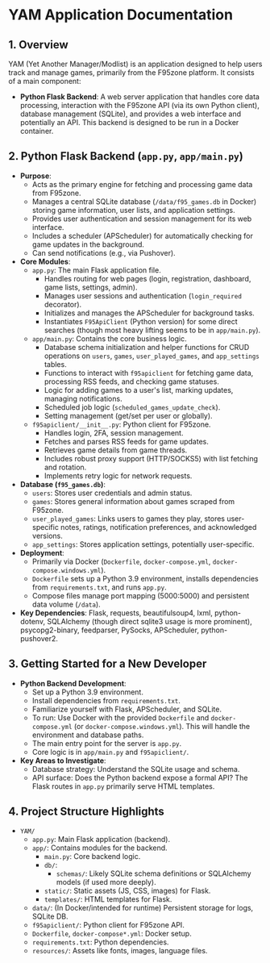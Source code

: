 # YAM Application Documentation

## 1. Overview

YAM (Yet Another Manager/Modlist) is an application designed to help users track and manage games, primarily from the F95zone platform. It consists of a main component:

*   **Python Flask Backend**: A web server application that handles core data processing, interaction with the F95zone API (via its own Python client), database management (SQLite), and provides a web interface and potentially an API. This backend is designed to be run in a Docker container.

## 2. Python Flask Backend (`app.py`, `app/main.py`)

*   **Purpose**:
    *   Acts as the primary engine for fetching and processing game data from F95zone.
    *   Manages a central SQLite database (`/data/f95_games.db` in Docker) storing game information, user lists, and application settings.
    *   Provides user authentication and session management for its web interface.
    *   Includes a scheduler (APScheduler) for automatically checking for game updates in the background.
    *   Can send notifications (e.g., via Pushover).
*   **Core Modules**:
    *   `app.py`: The main Flask application file.
        *   Handles routing for web pages (login, registration, dashboard, game lists, settings, admin).
        *   Manages user sessions and authentication (`login_required` decorator).
        *   Initializes and manages the APScheduler for background tasks.
        *   Instantiates `F95ApiClient` (Python version) for some direct searches (though most heavy lifting seems to be in `app/main.py`).
    *   `app/main.py`: Contains the core business logic.
        *   Database schema initialization and helper functions for CRUD operations on `users`, `games`, `user_played_games`, and `app_settings` tables.
        *   Functions to interact with `f95apiclient` for fetching game data, processing RSS feeds, and checking game statuses.
        *   Logic for adding games to a user's list, marking updates, managing notifications.
        *   Scheduled job logic (`scheduled_games_update_check`).
        *   Setting management (get/set per user or globally).
    *   `f95apiclient/__init__.py`: Python client for F95zone.
        *   Handles login, 2FA, session management.
        *   Fetches and parses RSS feeds for game updates.
        *   Retrieves game details from game threads.
        *   Includes robust proxy support (HTTP/SOCKS5) with list fetching and rotation.
        *   Implements retry logic for network requests.
*   **Database (`f95_games.db`)**:
    *   `users`: Stores user credentials and admin status.
    *   `games`: Stores general information about games scraped from F95zone.
    *   `user_played_games`: Links users to games they play, stores user-specific notes, ratings, notification preferences, and acknowledged versions.
    *   `app_settings`: Stores application settings, potentially user-specific.
*   **Deployment**:
    *   Primarily via Docker (`Dockerfile`, `docker-compose.yml`, `docker-compose.windows.yml`).
    *   `Dockerfile` sets up a Python 3.9 environment, installs dependencies from `requirements.txt`, and runs `app.py`.
    *   Compose files manage port mapping (5000:5000) and persistent data volume (`/data`).
*   **Key Dependencies**: Flask, requests, beautifulsoup4, lxml, python-dotenv, SQLAlchemy (though direct sqlite3 usage is more prominent), psycopg2-binary, feedparser, PySocks, APScheduler, python-pushover2.

## 3. Getting Started for a New Developer

*   **Python Backend Development**:
    *   Set up a Python 3.9 environment.
    *   Install dependencies from `requirements.txt`.
    *   Familiarize yourself with Flask, APScheduler, and SQLite.
    *   To run: Use Docker with the provided `Dockerfile` and `docker-compose.yml` (or `docker-compose.windows.yml`). This will handle the environment and database paths.
    *   The main entry point for the server is `app.py`.
    *   Core logic is in `app/main.py` and `f95apiclient/`.
*   **Key Areas to Investigate**:
    *   Database strategy: Understand the SQLite usage and schema.
    *   API surface: Does the Python backend expose a formal API? The Flask routes in `app.py` primarily serve HTML templates.

## 4. Project Structure Highlights

*   `YAM/`
    *   `app.py`: Main Flask application (backend).
    *   `app/`: Contains modules for the backend.
        *   `main.py`: Core backend logic.
        *   `db/`:
            *   `schemas/`: Likely SQLite schema definitions or SQLAlchemy models (if used more deeply).
        *   `static/`: Static assets (JS, CSS, images) for Flask.
        *   `templates/`: HTML templates for Flask.
    *   `data/`: (In Docker/intended for runtime) Persistent storage for logs, SQLite DB.
    *   `f95apiclient/`: Python client for F95zone API.
    *   `Dockerfile`, `docker-compose*.yml`: Docker setup.
    *   `requirements.txt`: Python dependencies.
    *   `resources/`: Assets like fonts, images, language files. 